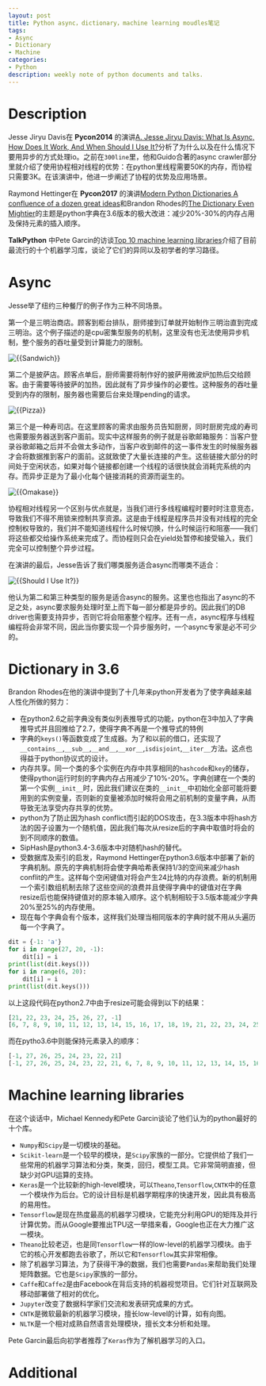 ```yaml
---
layout: post
title: Python async，dictionary，machine learning moudles笔记
tags:
- Async
- Dictionary
- Machine
categories:
- Python
description: weekly note of python documents and talks.
---
```



# Description
Jesse Jiryu Davis在 **Pycon2014** 的演讲[A. Jesse Jiryu Davis: What Is Async, How Does It Work, And When Should I Use It?](https://www.youtube.com/watch?v=9WV7juNmyE8)分析了为什么以及在什么情况下要用异步的方式处理io。之前在`300line`里，他和Guido合著的async crawler部分里就介绍了使用协程相对线程的优势：在python里线程需要50K的内存，而协程只需要3K。在该演讲中，他进一步阐述了协程的优势及应用场景。

Raymond Hettinger在 **Pycon2017** 的演讲[Modern Python Dictionaries A confluence of a dozen great ideas](https://www.youtube.com/watch?v=npw4s1QTmPg)和Brandon Rhodes的[The Dictionary Even Mightier](https://www.youtube.com/watch?v=66P5FMkWoVU)的主题是python字典在3.6版本的极大改进：减少20%-30%的内存占用及保持元素的插入顺序。

**TalkPython** 中Pete Garcin的访谈[Top 10 machine learning libraries](https://talkpython.fm/episodes/show/131/top-10-machine-learning-libraries)介绍了目前最流行的十个机器学习库，谈论了它们的异同以及初学者的学习路径。

# Async
Jesse举了纽约三种餐厅的例子作为三种不同场景。

第一个是三明治商店。顾客到柜台排队，厨师接到订单就开始制作三明治直到完成三明治。这个例子描述的是cpu密集型服务的机制，这里没有也无法使用异步机制，整个服务的吞吐量受到计算能力的限制。

<img src="https://motor-taxi-master-rider.github.io/assets/img/async_sample_subs.png"  title="{{Sandwich}}"/>

第二个是披萨店。顾客点单后，厨师需要将制作好的披萨用微波炉加热后交给顾客。由于需要等待披萨的加热，因此就有了异步操作的必要性。这种服务的吞吐量受到内存的限制，服务器也需要后台来处理pending的请求。

<img src="https://motor-taxi-master-rider.github.io/assets/img/async_sample_pizza.png"  title="{{Pizza}}"/>

第三个是一种寿司店。在这里顾客的需求由服务员告知厨房，同时厨房完成的寿司也需要服务器送到客户面前。现实中这样服务的例子就是谷歌邮箱服务：当客户登录谷歌邮箱之后并不会做太多动作，当客户收到邮件的这一事件发生的时候服务器才会将数据推到客户的面前。这就致使了大量长连接的产生。这些链接大部分的时间处于空闲状态，如果对每个链接都创建一个线程的话很快就会消耗完系统的内存。而异步正是为了最小化每个链接消耗的资源而诞生的。

<img src="https://motor-taxi-master-rider.github.io/assets/img/async_sample_omakase.png"  title="{{Omakase}}"/>

协程相对线程另一个区别与优点就是，当我们进行多线程编程时要时时注意竞态，导致我们不得不用锁来控制共享资源。这是由于线程是程序员并没有对线程的完全控制权导致的，我们并不能知道线程什么时候切换，什么时候运行和阻塞——我们将这些都交给操作系统来完成了。而协程则只会在yield处暂停和接受输入，我们完全可以控制整个异步过程。

在演讲的最后，Jesse告诉了我们哪类服务适合async而哪类不适合：

<img src="https://motor-taxi-master-rider.github.io/assets/img/async_should_use.png"  title="{{Should I Use It?}}"/>

他认为第二和第三种类型的服务是适合async的服务。这里也也指出了async的不足之处，async要求服务处理时至上而下每一部分都是异步的。因此我们的DB driver也需要支持异步，否则它将会阻塞整个程序。还有一点，async程序与线程编程将会非常不同，因此当你要实现一个异步服务时，一个async专家是必不可少的。

# Dictionary in 3.6
Brandon Rhodes在他的演讲中提到了十几年来python开发者为了使字典越来越人性化所做的努力：
- 在python2.6之前字典没有类似列表推导式的功能，python在3中加入了字典推导式并且回推给了2.7，使得字典不再是一个推导式的特例
- 字典的`keys()`等函数变成了生成器。为了和以前的借口，还实现了`__contains__`,`__sub__`,`__and__`,`__xor__`,`isdisjoint`,`__iter__`方法。这点也得益于python协议式的设计。
- 内存共享。同一个类的多个实例在内存中共享相同的`hashcode`和`key`的储存，使得python运行时刻的字典内存占用减少了10%-20%。字典创建在一个类的第一个实例`__init__`时，因此我们建议在类的`__init__`中初始化全部可能将要用到的实例变量，否则新的变量被添加时候将会用之前机制的变量字典，从而导致无法享受内存共享的优势。
- python为了防止因为hash conflict而引起的DOS攻击，在3.3版本中将hash方法的因子设置为一个随机值，因此我们每次从resize后的字典中取值时将会的到不同顺序的数值。
- SipHash是python3.4-3.6版本中对随机hash的替代。
- 受数据库及索引的启发，Raymond Hettinger在python3.6版本中部署了新的字典机制。原先的字典机制将会使字典哈希表保持1/3的空间来减少hash conflit的产生。这样每个空闲键值对将会产生24比特的内存浪费。新的机制用一个索引数组机制去除了这些空间的浪费并且使得字典中的键值对在字典resize后也能保持键值对的原本输入顺序。这个机制相较于3.5版本能减少字典20%至25%的内存使用。
- 现在每个字典会有个版本，这样我们处理当相同版本的字典时就不用从头遍历每一个字典了。

```python
dit = {-1: 'a'}
for i in range(27, 20, -1):
    dit[i] = i
print(list(dit.keys()))
for i in range(6, 20):
    dit[i] = i
print(list(dit.keys()))
```

以上这段代码在python2.7中由于resize可能会得到以下的结果：

```python
[21, 22, 23, 24, 25, 26, 27, -1]
[6, 7, 8, 9, 10, 11, 12, 13, 14, 15, 16, 17, 18, 19, 21, 22, 23, 24, 25, 26, 27, -1]
```

而在pytho3.6中则能保持元素录入的顺序：

```python
[-1, 27, 26, 25, 24, 23, 22, 21]
[-1, 27, 26, 25, 24, 23, 22, 21, 6, 7, 8, 9, 10, 11, 12, 13, 14, 15, 16, 17, 18, 19]
```

# Machine learning libraries
在这个谈话中，Michael Kennedy和Pete Garcin谈论了他们认为的python最好的十个库。
- `Numpy`和`Scipy`是一切模块的基础。
- `Scikit-learn`是一个较早的模块，是`Scipy`家族的一部分。它提供给了我们一些常用的机器学习算法和分类，聚类，回归，模型工具。它非常简明直接，但缺少对GPU运算的支持。
- `Keras`是一个比较新的high-level模块，可以`Theano`,`Tensorflow`,`CNTK`中的任意一个模块作为后台。它的设计目标是机器学期程序的快速开发，因此具有极高的易用性。
- `Tensorflow`是现在热度最高的机器学习模块，它能充分利用GPU的矩阵及并行计算优势。而从Google要推出TPU这一举措来看，Google也正在大力推广这一模块。
- `Theano`比较老迈，也是同`Tensorflow`一样的low-level的机器学习模块。由于它的核心开发都跑去谷歌了，所以它和`Tensorflow`其实非常相像。
- 除了机器学习算法，为了获得干净的数据，我们也需要`Pandas`来帮助我们处理矩阵数据。它也是`Scipy`家族的一部分。
- `Caffe`和`Caffe2`是由Facebook在背后支持的机器视觉项目。它们针对互联网及移动部署做了相对的优化。
- `Jupyter`改变了数据科学家们交流和发表研究成果的方式。
- `CNTK`是微软最新的机器学习模块，擅长low-level的计算，如有向图。
- `NLTK`是一个相对成熟自然语言处理模块，擅长文本分析和处理。

Pete Garcin最后向初学者推荐了`Keras`作为了解机器学习的入口。

# Additional
